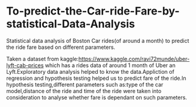 # To-predict-the-Car-ride-Fare-by-statistical-Data-Analysis
Statistical data analysis of Boston Car rides(of around a month) to predict the ride fare based on different parameters.

Taken a dataset from kaggle:https://www.kaggle.com/ravi72munde/uber-lyft-cab-prices which has a rides data of around 1 month of Uber an Lyft.Exploratory data analysis helped to know the data.Appliction of regression and hypothesis testing helped us to predict fare of the ride.In hypothesis testing,different parameters such as:type of the car model,distance of the ride and time of the ride were taken into consideration to analyse whether fare is dependant on such parameters.
